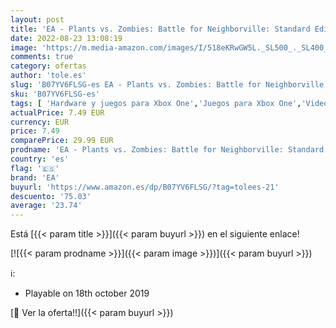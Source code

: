```yaml
---
layout: post
title: 'EA - Plants vs. Zombies: Battle for Neighborville: Standard Edition Standard | Xbox One - Código de descarga'
date: 2022-08-23 13:08:19
image: 'https://m.media-amazon.com/images/I/518eKRwGW5L._SL500_._SL400_.jpg'
comments: true
category: ofertas
author: 'tole.es'
slug: 'B07YV6FLSG-es EA - Plants vs. Zombies: Battle for Neighborville:...'
sku: 'B07YV6FLSG-es'
tags: [ 'Hardware y juegos para Xbox One','Juegos para Xbox One','Videojuegos','ea','xbox','🇪🇸', ]
actualPrice: 7.49 EUR
currency: EUR
price: 7.49
comparePrice: 29.99 EUR
prodname: 'EA - Plants vs. Zombies: Battle for Neighborville: Standard Edition Standard | Xbox One - Código de descarga'
country: 'es'
flag: '🇪🇸'
brand: 'EA'
buyurl: 'https://www.amazon.es/dp/B07YV6FLSG/?tag=tolees-21'
descuento: '75.03'
average: '23.74'
---
```


Está [{{< param title >}}]({{< param buyurl >}}) en el siguiente enlace!

[![{{< param prodname >}}]({{< param image >}})]({{< param buyurl >}})

ℹ️:

- Playable on 18th october 2019

[🛒 Ver la oferta!!]({{< param buyurl >}})
